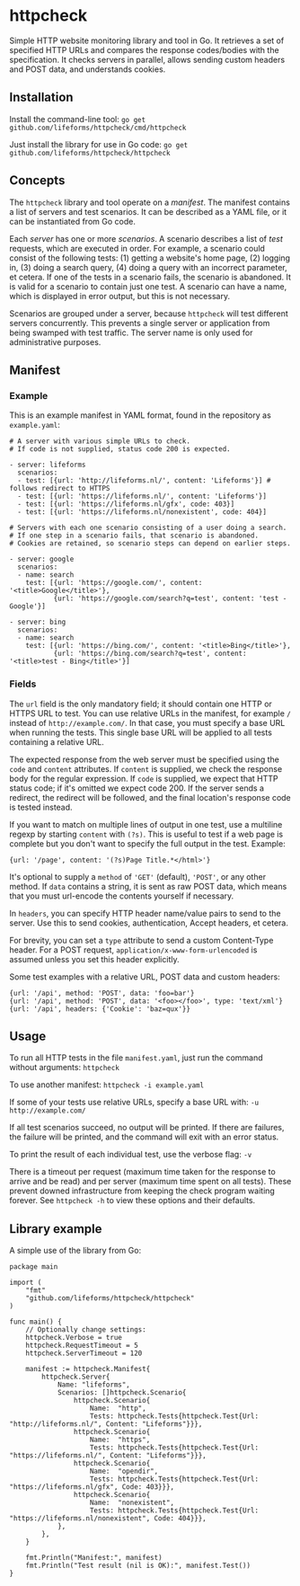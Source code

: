httpcheck
=========

Simple HTTP website monitoring library and tool in Go. It retrieves a set of specified HTTP URLs and compares the response codes/bodies with the specification. It checks servers in parallel, allows sending custom headers and POST data, and understands cookies.

## Installation

Install the command-line tool: `go get github.com/lifeforms/httpcheck/cmd/httpcheck`

Just install the library for use in Go code: `go get github.com/lifeforms/httpcheck/httpcheck`

## Concepts

The `httpcheck` library and tool operate on a *manifest*. The manifest contains a list of servers and test scenarios. It can be described as a YAML file, or it can be instantiated from Go code.

Each *server* has one or more *scenarios*. A scenario describes a list of *test* requests, which are executed in order. For example, a scenario could consist of the following tests: (1) getting a website's home page, (2) logging in, (3) doing a search query, (4) doing a query with an incorrect parameter, et cetera. If one of the tests in a scenario fails, the scenario is abandoned. It is valid for a scenario to contain just one test. A scenario can have a name, which is displayed in error output, but this is not necessary.

Scenarios are grouped under a server, because `httpcheck` will test different servers concurrently. This prevents a single server or application from being swamped with test traffic. The server name is only used for administrative purposes.

## Manifest

### Example

This is an example manifest in YAML format, found in the repository as `example.yaml`:

    # A server with various simple URLs to check.
    # If code is not supplied, status code 200 is expected.

    - server: lifeforms
      scenarios:
      - test: [{url: 'http://lifeforms.nl/', content: 'Lifeforms'}] # follows redirect to HTTPS
      - test: [{url: 'https://lifeforms.nl/', content: 'Lifeforms'}]
      - test: [{url: 'https://lifeforms.nl/gfx', code: 403}]
      - test: [{url: 'https://lifeforms.nl/nonexistent', code: 404}]

    # Servers with each one scenario consisting of a user doing a search.
    # If one step in a scenario fails, that scenario is abandoned.
    # Cookies are retained, so scenario steps can depend on earlier steps.

    - server: google
      scenarios:
      - name: search
        test: [{url: 'https://google.com/', content: '<title>Google</title>'},
               {url: 'https://google.com/search?q=test', content: 'test - Google'}]

    - server: bing
      scenarios:
      - name: search
        test: [{url: 'https://bing.com/', content: '<title>Bing</title>'},
               {url: 'https://bing.com/search?q=test', content: '<title>test - Bing</title>'}]

### Fields

The `url` field is the only mandatory field; it should contain one HTTP or HTTPS URL to test. You can use relative URLs in the manifest, for example `/` instead of `http://example.com/`. In that case, you must specify a base URL when running the tests. This single base URL will be applied to all tests containing a relative URL.

The expected response from the web server must be specified using the `code` and `content` attributes. If `content` is supplied, we check the response body for the regular expression. If `code` is supplied, we expect that HTTP status code; if it's omitted we expect code 200. If the server sends a redirect, the redirect will be followed, and the final location's response code is tested instead.

If you want to match on multiple lines of output in one test, use a multiline regexp by starting `content` with `(?s)`. This is useful to test if a web page is complete but you don't want to specify the full output in the test. Example:

    {url: '/page', content: '(?s)Page Title.*</html>'}

It's optional to supply a `method` of `'GET'` (default), `'POST'`, or any other method. If `data` contains a string, it is sent as raw POST data, which means that you must url-encode the contents yourself if necessary.

In `headers`, you can specify HTTP header name/value pairs to send to the server. Use this to send cookies, authentication, Accept headers, et cetera.

For brevity, you can set a `type` attribute to send a custom Content-Type header. For a POST request, `application/x-www-form-urlencoded` is assumed unless you set this header explicitly.

Some test examples with a relative URL, POST data and custom headers:

    {url: '/api', method: 'POST', data: 'foo=bar'}
    {url: '/api', method: 'POST', data: '<foo></foo>', type: 'text/xml'}
    {url: '/api', headers: {'Cookie': 'baz=qux'}}

## Usage

To run all HTTP tests in the file `manifest.yaml`, just run the command without arguments: `httpcheck`

To use another manifest: `httpcheck -i example.yaml`

If some of your tests use relative URLs, specify a base URL with: `-u http://example.com/`

If all test scenarios succeed, no output will be printed. If there are failures, the failure will be printed, and the command will exit with an error status.

To print the result of each individual test, use the verbose flag: `-v`

There is a timeout per request (maximum time taken for the response to arrive and be read) and per server (maximum time spent on all tests). These prevent downed infrastructure from keeping the check program waiting forever. See `httpcheck -h` to view these options and their defaults.

## Library example

A simple use of the library from Go:

    package main

    import (
    	"fmt"
    	"github.com/lifeforms/httpcheck/httpcheck"
    )

    func main() {
    	// Optionally change settings:
    	httpcheck.Verbose = true
    	httpcheck.RequestTimeout = 5
    	httpcheck.ServerTimeout = 120

    	manifest := httpcheck.Manifest{
    		httpcheck.Server{
    			Name: "lifeforms",
    			Scenarios: []httpcheck.Scenario{
    				httpcheck.Scenario{
    					Name:  "http",
    					Tests: httpcheck.Tests{httpcheck.Test{Url: "http://lifeforms.nl/", Content: "Lifeforms"}}},
    				httpcheck.Scenario{
    					Name:  "https",
    					Tests: httpcheck.Tests{httpcheck.Test{Url: "https://lifeforms.nl/", Content: "Lifeforms"}}},
    				httpcheck.Scenario{
    					Name:  "opendir",
    					Tests: httpcheck.Tests{httpcheck.Test{Url: "https://lifeforms.nl/gfx", Code: 403}}},
    				httpcheck.Scenario{
    					Name:  "nonexistent",
    					Tests: httpcheck.Tests{httpcheck.Test{Url: "https://lifeforms.nl/nonexistent", Code: 404}}},
    			},
    		},
    	}

    	fmt.Println("Manifest:", manifest)
    	fmt.Println("Test result (nil is OK):", manifest.Test())
    }
